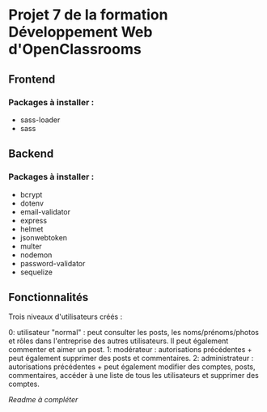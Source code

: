 # Projet 7 de la formation Développement Web d'OpenClassrooms

## Frontend
### Packages à installer :
* sass-loader
* sass

## Backend
### Packages à installer :

* bcrypt
* dotenv
* email-validator
* express
* helmet
* jsonwebtoken
* multer
* nodemon
* password-validator
* sequelize

## Fonctionnalités

Trois niveaux d'utilisateurs créés :

0: utilisateur "normal" : peut consulter les posts, les noms/prénoms/photos et rôles dans l'entreprise des autres utilisateurs. Il peut également commenter et aimer un post.
1: modérateur : autorisations précédentes + peut également supprimer des posts et commentaires.
2: administrateur : autorisations précédentes + peut également modifier des comptes, posts, commentaires, accéder à une liste de tous les utilisateurs et supprimer des comptes.


*Readme à compléter*